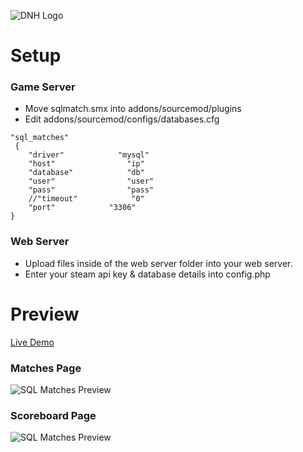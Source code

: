 ![DNH Logo](https://camo.githubusercontent.com/742c455547018630cf337754b6e93a16e880dbd2/68747470733a2f2f63646e2e646973636f72646170702e636f6d2f6174746163686d656e74732f3433353630313839363836323930383433372f3533383532363832363139323936313533362f6e626664666864666864686468642e706e67)

# Setup

### Game Server
- Move sqlmatch.smx into addons/sourcemod/plugins
- Edit addons/sourcemod/configs/databases.cfg
```
"sql_matches"
 {
    "driver"            "mysql"
    "host"                "ip"
    "database"            "db"
    "user"                "user"
    "pass"                "pass"
    //"timeout"            "0"
    "port"            "3306"
}
```
### Web Server
- Upload files inside of the web server folder into your web server.
- Enter your steam api key & database details into config.php

# Preview
[Live Demo](https://districtnine.host/dev/demos/sql-matches/)
### Matches Page
![SQL Matches Preview](https://i.gyazo.com/808a02364cb93fd701812f6eca085c6d.png)

### Scoreboard Page
![SQL Matches Preview](https://i.gyazo.com/c93fbcfe488347b5925d091ac86825a4.png)
